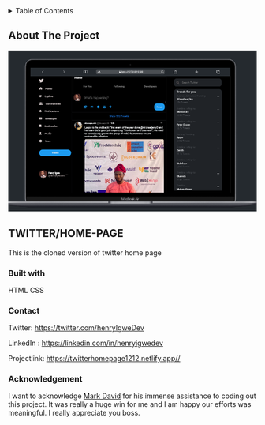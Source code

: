 
<!-- TABLE OF CONTENTS -->
<details>
  <summary>Table of Contents</summary>
  <ol>
    <li>
      <a href="#about-the-project">About The Project</a>
      <ul>
        <li><a href="#built-with">Built With</a></li>
      </ul>
    </li>
    <li>
      <a href="#getting-started">Getting Started</a>s
    </li>
    <li><a href="#contact">Contact</a></li>
    <li><a href="#acknowledgments">Acknowledgments</a></li>
  </ol>
</details>



<!-- ABOUT THE PROJECT -->
## About The Project

![](./img/desktop_twitter.png)

## TWITTER/HOME-PAGE

This is the cloned version of twitter home page

### Built with

HTML
CSS

### Contact
Twitter: https://twitter.com/henryIgweDev

LinkedIn : https://linkedin.com/in/henryigwedev

Projectlink: https://twitterhomepage1212.netlify.app//


### Acknowledgement 

I want to acknowledge [Mark David](https://mobile.twitter.com/mark_ojukwu) for his immense assistance to coding out this project. It was really a huge win for me and I am happy our efforts was meaningful. I really appreciate you boss.